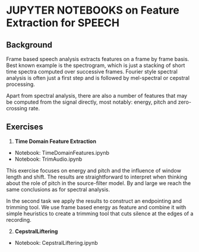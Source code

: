 #  JUPYTER NOTEBOOKS on Feature Extraction for SPEECH


## Background

Frame based speech analysis extracts features on a frame by frame basis.  Best known example is the spectrogram, which is just a stacking of short time spectra computed over successive frames.   Fourier style spectral analysis is often just a first step and is followed by mel-spectral or cepstral processing.

Apart from spectral analysis, there are also a number of features that may be computed from the signal directly, most notably: energy, pitch and zero-crossing rate.


## Exercises

1. **Time Domain Feature Extraction**

- Notebook: TimeDomainFeatures.ipynb
- Notebook: TrimAudio.ipynb

This exercise focuses on energy and pitch and the influence of window length and shift.  The results are straightforward to interpret when thinking about the role of pitch in the source-filter model. By and large we reach the same conclusions as for spectral analysis. 

In the second task we apply the results to construct an endpointing and trimming tool.  We use frame based energy as feature and combine it with simple heuristics to create a trimming tool that cuts silence at the edges of a recording.


2. **CepstralLiftering**

- Notebook: CepstralLiftering.ipynb


